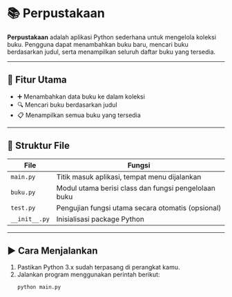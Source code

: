 # 📚 Perpustakaan

**Perpustakaan** adalah aplikasi Python sederhana untuk mengelola koleksi buku. Pengguna dapat menambahkan buku baru, mencari buku berdasarkan judul, serta menampilkan seluruh daftar buku yang tersedia.

---

## 📌 Fitur Utama

- ➕ Menambahkan data buku ke dalam koleksi
- 🔍 Mencari buku berdasarkan judul
- 📋 Menampilkan semua buku yang tersedia

---

## 📁 Struktur File

| File           | Fungsi                                                   |
|----------------|----------------------------------------------------------|
| `main.py`      | Titik masuk aplikasi, tempat menu dijalankan             |
| `buku.py`      | Modul utama berisi class dan fungsi pengelolaan buku     |
| `test.py`      | Pengujian fungsi utama secara otomatis (opsional)        |
| `__init__.py`  | Inisialisasi package Python                              |

---

## ▶️ Cara Menjalankan

1. Pastikan Python 3.x sudah terpasang di perangkat kamu.
2. Jalankan program menggunakan perintah berikut:
   ```bash
   python main.py

